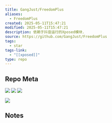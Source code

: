```yaml
---
title: GangJust/FreedomPlus
aliases:
  - FreedomPlus
created: 2025-05-11T15:47:21
modified: 2025-05-11T15:47:21
description: 依赖于抖音运行的Xposed模块.
source: https://github.com/GangJust/FreedomPlus
tags:
  - star
tags-link:
  - "[[xposed]]"
type: repo
---
```

## Repo Meta

![](https://img.shields.io/github/stars/GangJust/FreedomPlus?style=for-the-badge&label=stars) ![](https://img.shields.io/github/repo-size/GangJust/FreedomPlus?style=for-the-badge&label=size) ![](https://img.shields.io/github/created-at/GangJust/FreedomPlus?style=for-the-badge&label=since)

[![](https://github-readme-stats.vercel.app/api/pin/?username=GangJust&repo=FreedomPlus&bg_color=00000000)](https://github.com/GangJust/FreedomPlus)

## Notes


